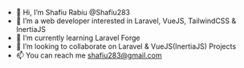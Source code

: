 - 👋 Hi, I’m Shafiu Rabiu @Shafiu283
- 👀 I’m a web developer interested in Laravel, VueJS, TailwindCSS & InertiaJS
- 🌱 I’m currently learning Laravel Forge
- 💞️ I’m looking to collaborate on Laravel & VueJS(InertiaJS) Projects
- 📫 You can reach me shafiu283@gmail.com

<!---
Shafiu283/Shafiu283 is a ✨ special ✨ repository because its `README.md` (this file) appears on your GitHub profile.
You can click the Preview link to take a look at your changes.
--->
